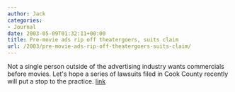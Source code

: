 ```yaml
---
author: Jack
categories:
- Journal
date: 2003-05-09T01:32:11+00:00
title: Pre-movie ads rip off theatergoers, suits claim
url: /2003/pre-movie-ads-rip-off-theatergoers-suits-claim/
---
```


Not a single person outside of the advertising industry wants commercials before movies. Let's hope a series of lawsuits filed in Cook County recently will put a stop to the practice. [link][1]

 [1]: http://www.suntimes.com/output/news/cst-nws-film19.html